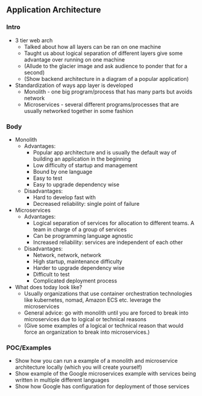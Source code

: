 ## Application Architecture

### Intro
- 3 tier web arch
    - Talked about how all layers can be ran on one machine
    - Taught us about logical separation of different layers give some advantage over running on one machine
    - (Allude to the glacier image and ask audience to ponder that for a second)
    - (Show backend architecture in a diagram of a popular application)
- Standardization of ways app layer is developed
    - Monolith - one big program/process that has many parts but avoids network
    - Microservices - several different programs/processes that are usually networked together in some fashion

### Body
- Monolith
    - Advantages:
        - Popular app architecture and is usually the default way of building an application in the beginning
        - Low difficulty of startup and management
        - Bound by one language
        - Easy to test
        - Easy to upgrade dependency wise
    - Disadvantages:
        - Hard to develop fast with
        - Decreased reliability: single point of failure
- Microservices
    - Advantages:
        - Logical separation of services for allocation to different teams. A team in charge of a group of services
        - Can be programming language agnostic
        - Increased reliability: services are independent of each other
    - Disadvantages:
        - Network, network, network
        - High startup, maintenance difficulty
        - Harder to upgrade dependency wise
        - Difficult to test
        - Complicated deployment process
- What does today look like?
    - Usually organizations that use container orchestration technologies like kubernetes, nomad, Amazon ECS etc. leverage the microservices
    - General advice: go with monolith until you are forced to break into microservices due to logical or technical reasons
    - (Give some examples of a logical or technical reason that would force an organization to break into microservices.)

### POC/Examples
- Show how you can run a example of a monolith and microservice architecture locally (which you will create yourself)
- Show example of the Google microservices example with services being written in multiple different languages
- Show how Google has configuration for deployment of those services
